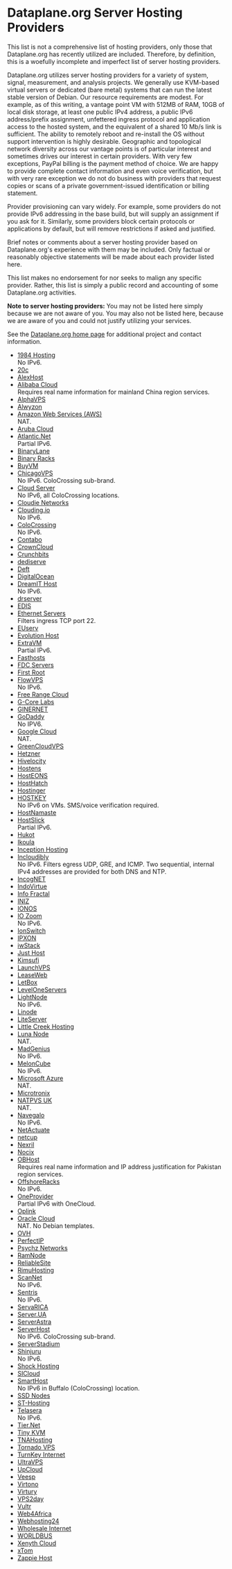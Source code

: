 # Dataplane.org Server Hosting Providers

This list is not a comprehensive list of hosting providers, only those
that Dataplane.org has recently utilized are included.  Therefore, by
definition, this is a woefully incomplete and imperfect list of server
hosting providers.

Dataplane.org utilizes server hosting providers for a variety of system,
signal, measurement, and analysis projects.  We generally use KVM-based
virtual servers or dedicated (bare metal) systems that can run the
latest stable version of Debian.  Our resource requirements are modest.
For example, as of this writing, a vantage point VM with 512MB of RAM,
10GB of local disk storage, at least one public IPv4 address, a public
IPv6 address/prefix assignment, unfettered ingress protocol and
application access to the hosted system, and the equivalent of a shared
10 Mb/s link is sufficient.  The ability to remotely reboot and
re-install the OS without support intervention is highly desirable.
Geographic and topological network diversity across our vantage points
is of particular interest and sometimes drives our interest in certain
providers.  With very few exceptions, PayPal billing is the payment
method of choice.  We are happy to provide complete contact information
and even voice verification, but with very rare exception we do not do
business with providers that request copies or scans of a private
government-issued identification or billing statement.

Provider provisioning can vary widely.  For example, some providers do
not provide IPv6 addressing in the base build, but will supply an
assignment if you ask for it.  Similarly, some providers block certain
protocols or applications by default, but will remove restrictions if
asked and justified.

Brief notes or comments about a server hosting provider based on
Dataplane.org's experience with them may be included.  Only factual or
reasonably objective statements will be made about each provider listed
here.

This list makes no endorsement for nor seeks to malign any specific
provider.  Rather, this list is simply a public record and accounting of
some Dataplane.org activities.

**Note to server hosting providers:** You may not be listed here simply
because we are not aware of you.  You may also not be listed here,
because we are aware of you and could not justify utilizing your
services.

See the [Dataplane.org home page](https://dataplane.org) for additional
project and contact information.

*   [1984 Hosting](https://1984.hosting)  
    No IPv6.
*   [20c](https://20c.com)
*   [AlexHost](https://alexhost.com)
*   [Alibaba Cloud](https://www.alibabacloud.com)  
    Requires real name information for mainland China region services.
*   [AlphaVPS](https://alphavps.bg)
*   [Alwyzon](https://www.alwyzon.com)
*   [Amazon Web Services (AWS)](https://aws.amazon.com)  
    NAT.
*   [Aruba Cloud](https://www.arubacloud.com)  
*   [Atlantic.Net](https://atlantic.net)  
    Partial IPv6.
*   [BinaryLane](https://www.binarylane.com.au)
*   [Binary Racks](https://www.binaryracks.com)
*   [BuyVM](https://buyvm.net)
*   [ChicagoVPS](https://chicagovps.net)  
    No IPv6. ColoCrossing sub-brand.
*   [Cloud Server](https://cloudserver.net)  
    No IPv6, all ColoCrossing locations.
*   [Cloudie Networks](https://cloudie.sh)
*   [Clouding.io](https://clouding.io)  
    No IPv6.
*   [ColoCrossing](https://www.colocrossing.com)  
    No IPv6.
*   [Contabo](https://contabo.com)
*   [CrownCloud](https://crowncloud.net)
*   [Crunchbits](https://crunchbits.com)
*   [dediserve](https://www.dediserve.com)
*   [Deft](https://deft.com)
*   [DigitalOcean](https://www.digitalocean.com)
*   [DreamIT Host](https://dreamithost.com.au)  
    No IPv6.
*   [drserver](https://drserver.net)
*   [EDIS](https://www.edis.at)
*   [Ethernet Servers](https://www.ethernetservers.com)  
    Filters ingress TCP port 22.
*   [EUserv](https://euserv.com/en)
*   [Evolution Host](https://evolution-host.com)
*   [ExtraVM](https://extravm.com)  
    Partial IPv6.
*   [Fasthosts](https://www.fasthosts.co.uk)
*   [FDC Servers](https://www.fdcservers.net)  
*   [First Root](https://www.first-root.com)
*   [FlowVPS](https://flowvps.com)  
    No IPv6.
*   [Free Range Cloud](https://freerangecloud.com)
*   [G-Core Labs](https://gcore.com)  
*   [GINERNET](https://ginernet.com)
*   [GoDaddy](https://www.godaddy.com)  
    No IPV6.
*   [Google Cloud](https://cloud.google.com)  
    NAT.
*   [GreenCloudVPS](https://greencloudvps.com)
*   [Hetzner](https://www.hetzner.com)
*   [Hivelocity](https://hivelocity.net)
*   [Hostens](https://www.hostens.com)
*   [HostEONS](https://hosteons.com)
*   [HostHatch](https://hosthatch.com)
*   [Hostinger](https://www.hostinger.com)
*   [HOSTKEY](https://hostkey.com)  
    No IPv6 on VMs. SMS/voice verification required.
*   [HostNamaste](https://www.hostnamaste.com)
*   [HostSlick](https://hostslick.com)  
    Partial IPv6.
*   [Hukot](https://hukot.cz)
*   [Ikoula](https://www.ikoula.com)
*   [Inception Hosting](https://inceptionhosting.com)
*   [Incloudibly](https://incloudibly.net)  
    No IPv6. Filters egress UDP, GRE, and ICMP.  Two sequential, internal IPv4 addresses are provided for both DNS and NTP.
*   [IncogNET](https://incognet.io)
*   [IndoVirtue](https://indovirtue.com)
*   [Info Fractal](https://infofractal.io)
*   [INIZ](https://iniz.com)
*   [IONOS](https://www.ionos.com)
*   [IO Zoom](https://www.iozoom.com)  
    No IPv6.
*   [IonSwitch](https://www.ionswitch.com)
*   [IPXON](https://www.ipxon.com)
*   [iwStack](https://iwstack.com)
*   [Just Host](https://just.hosting)
*   [Kimsufi](https://www.kimsufi.com)
*   [LaunchVPS](https://launchvps.com)
*   [LeaseWeb](https://www.leaseweb.com)
*   [LetBox](https://letbox.com)
*   [LevelOneServers](https://leveloneservers.com)
*   [LightNode](https://www.lightnode.com)  
    No IPv6.
*   [Linode](https://www.linode.com)
*   [LiteServer](https://www.liteserver.nl)
*   [Little Creek Hosting](https://www.littlecreekhosting.com)
*   [Luna Node](https://lunanode.com)   
    NAT.
*   [MadGenius](https://www.madgenius.com)  
    No IPv6.
*   [MelonCube](https://www.meloncube.net)  
    No IPv6.
*   [Microsoft Azure](https://azure.microsoft.com)  
    NAT.
*   [Microtronix](https://www.microtronixdc.com)
*   [NATPVS UK](https://natvps.uk)  
    NAT.
*   [Navegalo](https://www.navegalo.com)  
    No IPv6.
*   [NetActuate](https://netactuate.com)
*   [netcup](https://www.netcup.eu)
*   [Nexril](//nexril.net)
*   [Nocix](https://www.nocix.net)
*   [OBHost](https://www.obhost.net)  
    Requires real name information and IP address justification for Pakistan region services.
*   [OffshoreRacks](https://www.offshoreracks.com)  
    No IPv6.
*   [OneProvider](https://oneprovider.com)  
    Partial IPv6 with OneCloud.
*   [Oplink](https://oplink.net)
*   [Oracle Cloud](https://cloud.oracle.com)  
    NAT. No Debian templates.
*   [OVH](https://www.ovh.com)
*   [PerfectIP](https://www.perfectip.net)
*   [Psychz Networks](https://www.psychz.net)
*   [RamNode](https://ramnode.com)
*   [ReliableSite](https://reliablesite.net)
*   [RimuHosting](https://rimuhosting.com)
*   [ScanNet](https://scannet.dk)  
    No IPv6.
*   [Sentris](https://sentris.com)  
    No IPv6.
*   [ServaRICA](https://servarica.com)
*   [Server.UA](https://server.ua)
*   [ServerAstra](https://serverastra.com)
*   [ServerHost](https://serverhost.com)  
    No IPv6.  ColoCrossing sub-brand.
*   [ServerStadium](https://serverstadium.com)
*   [Shinjuru](https://www.shinjiru.com)  
    No IPv6.
*   [Shock Hosting](https://shockhosting.net)
*   [SICloud](https://www.silicloud.com)
*   [SmartHost](https://smarthost.net)  
    No IPv6 in Buffalo (ColoCrossing) location.
*   [SSD Nodes](https://www.ssdnodes.com)
*   [ST-Hosting](https://st-hosting.com)
*   [Telasera](https://www.telasera.com)  
    No IPv6.
*   [Tier.Net](https://www.tier.net)
*   [Tiny KVM](https://tinykvm.com)
*   [TNAHosting](https://tnahosting.net)  
*   [Tornado VPS](https://tornadovps.com)
*   [TurnKey Internet](https://turnkeyinternet.net)
*   [UltraVPS](https://www.ultravps.eu)
*   [UpCloud](https://upcloud.com)
*   [Veesp](https://veesp.com)
*   [Virtono](https://www.virtono.com)
*   [Virtury](https://virtury.com)  
*   [VPS2day](https://www.vps2day.com)
*   [Vultr](https://www.vultr.com)
*   [Web4Africa](https://web4africa.com)
*   [Webhosting24](https://www.webhosting24.com)
*   [Wholesale Internet](https://www.wholesaleinternet.net)
*   [WORLDBUS](https://worldbus.ge)
*   [Xenyth Cloud](https://xenyth.net)
*   [xTom](https://xtom.com)
*   [Zappie Host](https://zappiehost.com)
